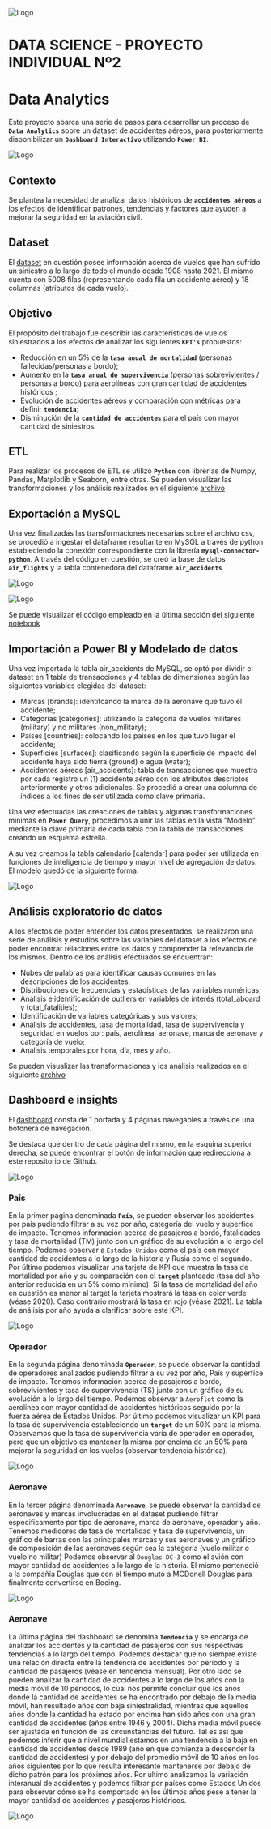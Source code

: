 ![Logo](https://blog.soyhenry.com/content/images/2021/02/HEADER-BLOG-NEGRO-01.jpg)

# DATA SCIENCE - PROYECTO INDIVIDUAL Nº2
# Data Analytics

Este proyecto abarca una serie de pasos para desarrollar un proceso de **`Data Analytics`** sobre un dataset de accidentes aéreos, para posteriormente disponibilizar un **`Dashboard Interactivo`** utilizando **`Power BI`**.

![Logo](https://github.com/fedeandresg/2-proyecto-individual-Data-Analytics/blob/main/src/avion.jpg?raw=true)

## Contexto

Se plantea la necesidad de analizar datos históricos de **`accidentes aéreos`** a los efectos de identificar patrones, tendencias y factores que ayuden a mejorar la seguridad en la aviación civil. 

## Dataset

El [dataset](https://github.com/fedeandresg/2-proyecto-individual-Data-Analytics/blob/main/AccidentesAviones.csv) en cuestión posee información acerca de vuelos que han sufrido un siniestro a lo largo de todo el mundo desde 1908 hasta 2021. El mismo cuenta con 5008 filas (representando cada fila un accidente aéreo) y 18 columnas (atributos de cada vuelo).

## Objetivo

El propósito del trabajo fue describir las características de vuelos siniestrados a los efectos de analizar los siguientes **`KPI's`** propuestos:

- Reducción en un 5% de la **`tasa anual de mortalidad`** (personas fallecidas/personas a bordo);
- Aumento en la **`tasa anual de supervivencia`** (personas sobrevivientes / personas a bordo) para aerolíneas con gran cantidad de accidentes históricos ;
- Evolución de accidentes aéreos y comparación con métricas para definir **`tendencia`**;
- Disminución de la **`cantidad de accidentes`** para el país con mayor cantidad de siniestros.

## ETL  

Para realizar los procesos de ETL se utilizó **`Python`** con librerías de Numpy, Pandas, Matplotlib y Seaborn, entre otras.
Se pueden visualizar las transformaciones y los análisis realizados en el siguiente
[archivo](https://github.com/fedeandresg/2-proyecto-individual-Data-Analytics/blob/main/accidentes_aereos.ipynb)

## Exportación a MySQL

Una vez finalizadas las transformaciones necesarias sobre el archivo csv, se procedió a ingestar el dataframe resultante en MySQL a través de python estableciendo la conexión correspondiente con la librería **`mysql-connector-python`**.
A través del código en cuestión, se creó la base de datos **`air_flights`** y la tabla contenedora del dataframe **`air_accidents`**

![Logo](https://github.com/fedeandresg/2-proyecto-individual-Data-Analytics/blob/main/src/info%201%20air_accidents%20mysql.PNG?raw=true)

![Logo](https://github.com/fedeandresg/2-proyecto-individual-Data-Analytics/blob/main/src/info%20air_accidents%20mysql.PNG?raw=true)

Se puede visualizar el código empleado en la última sección del siguiente
[notebook](https://github.com/fedeandresg/2-proyecto-individual-Data-Analytics/blob/main/accidentes_aereos.ipynb)

## Importación a Power BI y Modelado de datos

Una vez importada la tabla air_accidents de MySQL, se optó por dividir el dataset en 1 tabla de transacciones y 4 tablas de dimensiones según las siguientes variables elegidas del dataset:
- Marcas [brands]: identifcando la marca de la aeronave que tuvo el accidente;
- Categorías [categories]: utilizando la categoría de vuelos militares (military) y no militares (non_military);
- Países [countries]: colocando los países en los que tuvo lugar el accidente;
- Superficies [surfaces]: clasificando según la superficie de impacto del accidente haya sido tierra (ground) o agua (water);
- Accidentes aéreos [air_accidents]: tabla de transacciones que muestra por cada registro un (1) accidente aéreo con los atributos descriptos anteriormente y otros adicionales. Se procedió a crear una columna de índices a los fines de ser utilizada como clave primaria.

Una vez efectuadas las creaciones de tablas y algunas transformaciones mínimas en **`Power Query`**, procedimos a unir las tablas en la vista "Modelo" mediante la clave primaria de cada tabla con la tabla de transacciones creando un esquema estrella. 

A su vez creamos la tabla calendario [calendar] para poder ser utilizada en funciones de inteligencia de tiempo y mayor nivel de agregación de datos.
El modelo quedó de la siguiente forma:

![Logo](https://github.com/fedeandresg/2-proyecto-individual-Data-Analytics/blob/main/src/modelo.PNG?raw=true)


## Análisis exploratorio de datos

A los efectos de poder entender los datos presentados, se realizaron una serie de análisis y estudios sobre las variables del dataset a los efectos de poder encontrar relaciones entre los datos y comprender la relevancia de los mismos.
Dentro de los análisis efectuados se encuentran: 
- Nubes de palabras para identificar causas comunes en las descripciones de los accidentes;
- Distribuciones de frecuencias y estadísticas de las variables numéricas;
- Análisis e identificación de outliers en variables de interés (total_aboard y total_fatalities);
- Identificación de variables categóricas y sus valores; 
- Análisis de accidentes, tasa de mortalidad, tasa de supervivencia y seguridad en vuelos por: país, aerolínea, aeronave, marca de aeronave y categoría de vuelo;
- Análisis temporales por hora, día, mes y año.

Se pueden visualizar las transformaciones y los análisis realizados en el siguiente
[archivo](https://github.com/fedeandresg/2-proyecto-individual-Data-Analytics/blob/main/accidentes_aereos.ipynb)

## Dashboard e insights

El [dashboard](https://github.com/fedeandresg/2-proyecto-individual-Data-Analytics/blob/main/dashboard_air_accidents.pbix) consta de 1 portada y 4 páginas navegables a través de una botonera de navegación.

Se destaca que dentro de cada página del mismo, en la esquina superior derecha, se puede encontrar el botón de información que redirecciona a este repositorio de Github.

![Logo](https://github.com/fedeandresg/2-proyecto-individual-Data-Analytics/blob/main/src/portada.PNG?raw=true)

### País

En la primer página denominada **`País`**, se pueden observar los accidentes por país pudiendo filtrar a su vez por año, categoría del vuelo y superfice de impacto. Tenemos información acerca de pasajeros a bordo, fatalidades y tasa de mortalidad (TM) junto con un gráfico de su evolución a lo largo del tiempo.
Podemos observar a `Estados Unidos` como el país con mayor cantidad de accidentes a lo largo de la historia y Rusia como el segundo.
Por último podemos visualizar una tarjeta de KPI que muestra la tasa de mortalidad por año y su comparación con el **`target`** planteado (tasa del año anterior reducida en un 5% como mínimo). Si la tasa de mortalidad del año en cuestión es menor al target la tarjeta mostrará la tasa en color verde (véase 2020). Caso contrario mostrará la tasa en rojo (véase 2021). La tabla de análisis por año ayuda a clarificar sobre este KPI.

![Logo](https://github.com/fedeandresg/2-proyecto-individual-Data-Analytics/blob/main/src/pais.PNG?raw=true)


### Operador

En la segunda página denominada **`Operador`**, se puede observar la cantidad de operadores analizados pudiendo filtrar a su vez por año, País y superfice de impacto. Tenemos información acerca de pasajeros a bordo, sobrevivientes y tasa de supervivencia (TS) junto con un gráfico de su evolución a lo largo del tiempo.
Podemos observar a `Aeroflot` como la aerolínea con mayor cantidad de accidentes históricos seguido por la fuerza aérea de Estados Unidos.
Por último podemos visualizar un KPI para la tasa de supervivencia estableciendo un **`target`** de un 50% para la misma. Observamos que la tasa de supervivencia varía de operador en operador, pero que un objetivo es mantener la misma por encima de un 50% para mejorar la seguridad en los vuelos (observar tendencia histórica).

![Logo](https://github.com/fedeandresg/2-proyecto-individual-Data-Analytics/blob/main/src/operador.PNG?raw=true)


### Aeronave

En la tercer página denominada **`Aeronave`**, se puede observar la cantidad de aeronaves y marcas involucradas en el dataset pudiendo filtrar especificamente por tipo de aeronave, marca de aeronave, operador y año. Tenemos medidores de tasa de mortalidad y tasa de supervivencia, un gráfico de barras con las principales marcas y sus aeronaves y un gráfico de composición de las aeronaves según sea la categoría (vuelo militar o vuelo no militar)
Podemos observar al `Douglas DC-3` como el avión con mayor cantidad de accidentes a lo largo de la historia. El mismo perteneció a la compañía Douglas que con el tiempo mutó a MCDonell Douglas para finalmente convertirse en Boeing.


![Logo](https://github.com/fedeandresg/2-proyecto-individual-Data-Analytics/blob/main/src/aeronave.PNG?raw=true)


### Aeronave

La última página del dashboard se denomina **`Tendencia`** y se encarga de analizar los accidentes y la cantidad de pasajeros con sus respectivas tendencias a lo largo del tiempo.
Podemos destacar que no siempre existe una relación directa entre la tendencia de accidentes por período y la cantidad de pasajeros (véase en tendencia mensual).
Por otro lado se pueden analizar la cantidad de accidentes a lo largo de los años con la media móvil de 10 períodos, lo cual nos permite concluír que los años donde la cantidad de accidentes se ha encontrado por debajo de la media móvil, han resultado años con baja siniestralidad, mientras que aquellos años donde la cantidad ha estado por encima han sido años con una gran cantidad de accidentes (años entre 1946 y 2004). Dicha media móvil puede ser ajustada en función de las circunstancias del futuro. Tal es así que podemos inferir que a nivel mundial estamos en una tendencia a la baja en cantidad de accidentes desde 1989 (año en que comienza a descender la cantidad de accidentes) y por debajo del promedio móvil de 10 años en los años siguientes por lo que resulta interesante mantenerse por debajo de dicho patrón para los próximos años.
Por último analizamos la variación interanual de accidentes y podemos filtrar por países como Estados Unidos para observar cómo se ha comportado en los últimos años pese a tener la mayor cantidad de accidentes y pasajeros históricos.

![Logo](https://github.com/fedeandresg/2-proyecto-individual-Data-Analytics/blob/main/src/tendencia.PNG?raw=true)